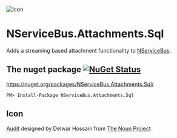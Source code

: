 ![Icon](https://raw.githubusercontent.com/SimonCropp/NServiceBus.Attachments.Sql/master/package_icon.png)

NServiceBus.Attachments.Sql
===========================

Adds a streaming based attachment functionality to [NServiceBus](https://docs.particular.net/nservicebus/).


## The nuget package  [![NuGet Status](http://img.shields.io/nuget/v/NServiceBus.Attachments.Sql.svg?style=flat)](https://www.nuget.org/packages/NServiceBus.Attachments.Sql/)

https://nuget.org/packages/NServiceBus.Attachments.Sql/

    PM> Install-Package NServiceBus.Attachments.Sql


## Icon

<a href="http://thenounproject.com/term/audit/618766/" target="_blank">Audit</a> designed by Delwar Hossain from <a href="http://thenounproject.com/" target="_blank">The Noun Project</a>
